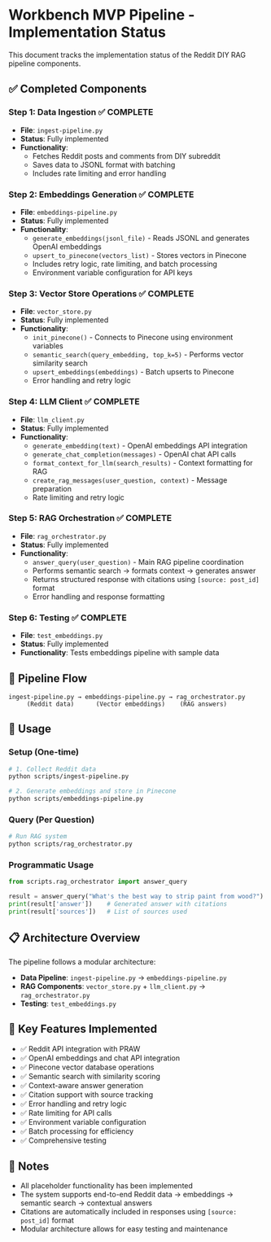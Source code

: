 # Workbench MVP Pipeline - Implementation Status

This document tracks the implementation status of the Reddit DIY RAG pipeline components.

## ✅ Completed Components

### Step 1: Data Ingestion ✅ **COMPLETE**
- **File**: `ingest-pipeline.py`
- **Status**: Fully implemented
- **Functionality**: 
  - Fetches Reddit posts and comments from DIY subreddit
  - Saves data to JSONL format with batching
  - Includes rate limiting and error handling

### Step 2: Embeddings Generation ✅ **COMPLETE**
- **File**: `embeddings-pipeline.py`
- **Status**: Fully implemented
- **Functionality**:
  - `generate_embeddings(jsonl_file)` - Reads JSONL and generates OpenAI embeddings
  - `upsert_to_pinecone(vectors_list)` - Stores vectors in Pinecone
  - Includes retry logic, rate limiting, and batch processing
  - Environment variable configuration for API keys

### Step 3: Vector Store Operations ✅ **COMPLETE**
- **File**: `vector_store.py`
- **Status**: Fully implemented
- **Functionality**:
  - `init_pinecone()` - Connects to Pinecone using environment variables
  - `semantic_search(query_embedding, top_k=5)` - Performs vector similarity search
  - `upsert_embeddings(embeddings)` - Batch upserts to Pinecone
  - Error handling and retry logic

### Step 4: LLM Client ✅ **COMPLETE**
- **File**: `llm_client.py`
- **Status**: Fully implemented
- **Functionality**:
  - `generate_embedding(text)` - OpenAI embeddings API integration
  - `generate_chat_completion(messages)` - OpenAI chat API calls
  - `format_context_for_llm(search_results)` - Context formatting for RAG
  - `create_rag_messages(user_question, context)` - Message preparation
  - Rate limiting and retry logic

### Step 5: RAG Orchestration ✅ **COMPLETE**
- **File**: `rag_orchestrator.py`
- **Status**: Fully implemented
- **Functionality**:
  - `answer_query(user_question)` - Main RAG pipeline coordination
  - Performs semantic search → formats context → generates answer
  - Returns structured response with citations using `[source: post_id]` format
  - Error handling and response formatting

### Step 6: Testing ✅ **COMPLETE**
- **File**: `test_embeddings.py`
- **Status**: Fully implemented
- **Functionality**: Tests embeddings pipeline with sample data

## 🔄 Pipeline Flow

```
ingest-pipeline.py → embeddings-pipeline.py → rag_orchestrator.py
     (Reddit data)      (Vector embeddings)    (RAG answers)
```

## 🚀 Usage

### Setup (One-time)
```bash
# 1. Collect Reddit data
python scripts/ingest-pipeline.py

# 2. Generate embeddings and store in Pinecone
python scripts/embeddings-pipeline.py
```

### Query (Per Question)
```bash
# Run RAG system
python scripts/rag_orchestrator.py
```

### Programmatic Usage
```python
from scripts.rag_orchestrator import answer_query

result = answer_query("What's the best way to strip paint from wood?")
print(result['answer'])    # Generated answer with citations
print(result['sources'])   # List of sources used
```

## 📋 Architecture Overview

The pipeline follows a modular architecture:

- **Data Pipeline**: `ingest-pipeline.py` → `embeddings-pipeline.py`
- **RAG Components**: `vector_store.py` + `llm_client.py` → `rag_orchestrator.py`
- **Testing**: `test_embeddings.py`

## 🎯 Key Features Implemented

- ✅ Reddit API integration with PRAW
- ✅ OpenAI embeddings and chat API integration
- ✅ Pinecone vector database operations
- ✅ Semantic search with similarity scoring
- ✅ Context-aware answer generation
- ✅ Citation support with source tracking
- ✅ Error handling and retry logic
- ✅ Rate limiting for API calls
- ✅ Environment variable configuration
- ✅ Batch processing for efficiency
- ✅ Comprehensive testing

## 📝 Notes

- All placeholder functionality has been implemented
- The system supports end-to-end Reddit data → embeddings → semantic search → contextual answers
- Citations are automatically included in responses using `[source: post_id]` format
- Modular architecture allows for easy testing and maintenance